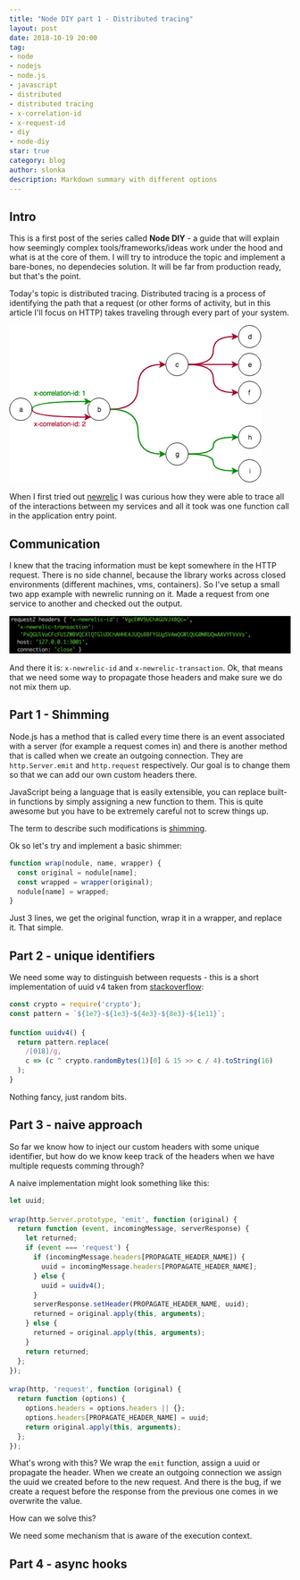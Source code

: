 ```yaml
---
title: "Node DIY part 1 - Distributed tracing"
layout: post
date: 2018-10-19 20:00
tag:
- node
- nodejs
- node.js
- javascript
- distributed
- distributed tracing
- x-correlation-id
- x-request-id
- diy
- node-diy
star: true
category: blog
author: slonka
description: Markdown summary with different options
---
```



## Intro

This is a first post of the series called **Node DIY** - a guide that
will explain how seemingly complex tools/frameworks/ideas work under the hood
and what is at the core of them.
I will try to introduce the topic and implement a bare-bones, no dependecies solution.
It will be far from production ready, but that's the point.

Today's topic is distributed tracing.
Distributed tracing is a process of identifying the path that a request (or other forms of activity, but in this article I'll focus on HTTP)
takes traveling through every part of your system.

![request tracing](/assets/images/2018-10-19-node-diy-distributed-tracing/distributed-tracing.png)

When I first tried out [newrelic](https://docs.newrelic.com/docs/apm/distributed-tracing/getting-started/introduction-distributed-tracing)
I was curious how they were able to trace all of the interactions between my services
and all it took was one function call in the application entry point.

## Communication

I knew that the tracing information must be kept somewhere in the HTTP request.
There is no side channel, because the library works across closed environments (different machines, vms, containers).
So I've setup a small two app example with newrelic running on it.
Made a request from one service to another and checked out the output.

![newrelic transaction headers](/assets/images/2018-10-19-node-diy-distributed-tracing/newrelic-transaction-headers.png)

And there it is: `x-newrelic-id` and `x-newrelic-transaction`.
Ok, that means that we need some way to propagate those headers and make sure we do not mix them up.

## Part 1 - Shimming

Node.js has a method that is called every time there is an event associated with a server (for example a request comes in)
and there is another method that is called when we create an outgoing connection.
They are `http.Server.emit` and `http.request` respectively.
Our goal is to change them so that we can add our own custom headers there.

JavaScript being a language that is easily extensible,
you can replace built-in functions by simply assigning a new function to them.
This is quite awesome but you have to be extremely careful not to screw things up.

The term to describe such modifications is [shimming](https://en.wikipedia.org/wiki/Shim_(computing)).

Ok so let's try and implement a basic shimmer:

```js
function wrap(nodule, name, wrapper) {
  const original = nodule[name];
  const wrapped = wrapper(original);
  nodule[name] = wrapped;
}
```

Just 3 lines, we get the original function, wrap it in a wrapper, and replace it.
That simple.

## Part 2 - unique identifiers

We need some way to distinguish between requests - this is a short implementation of uuid v4
taken from [stackoverflow](https://stackoverflow.com/a/2117523):

```js
const crypto = require('crypto');
const pattern = `${1e7}-${1e3}-${4e3}-${8e3}-${1e11}`;

function uuidv4() {
  return pattern.replace(
    /[018]/g,
    c => (c ^ crypto.randomBytes(1)[0] & 15 >> c / 4).toString(16)
  );
}
```

Nothing fancy, just random bits.

## Part 3 - naive approach

So far we know how to inject our custom headers with some unique identifier,
but how do we know keep track of the headers when we have multiple requests comming through?

A naive implementation might look something like this:

```js
let uuid;

wrap(http.Server.prototype, 'emit', function (original) {
  return function (event, incomingMessage, serverResponse) {
    let returned;
    if (event === 'request') {
      if (incomingMessage.headers[PROPAGATE_HEADER_NAME]) {
        uuid = incomingMessage.headers[PROPAGATE_HEADER_NAME];
      } else {
        uuid = uuidv4();
      }
      serverResponse.setHeader(PROPAGATE_HEADER_NAME, uuid);
      returned = original.apply(this, arguments);
    } else {
      returned = original.apply(this, arguments);
    }
    return returned;
  };
});

wrap(http, 'request', function (original) {
  return function (options) {
    options.headers = options.headers || {};
    options.headers[PROPAGATE_HEADER_NAME] = uuid;
    return original.apply(this, arguments);
  };
});
```

What's wrong with this? We wrap the `emit` function, assign a uuid or propagate the header.
When we create an outgoing connection we assign the uuid we created before to the new request.
And there is the bug, if we create a request before the response from the previous one comes in
we overwrite the value.

How can we solve this?

We need some mechanism that is aware of the execution context.

## Part 4 - async hooks


